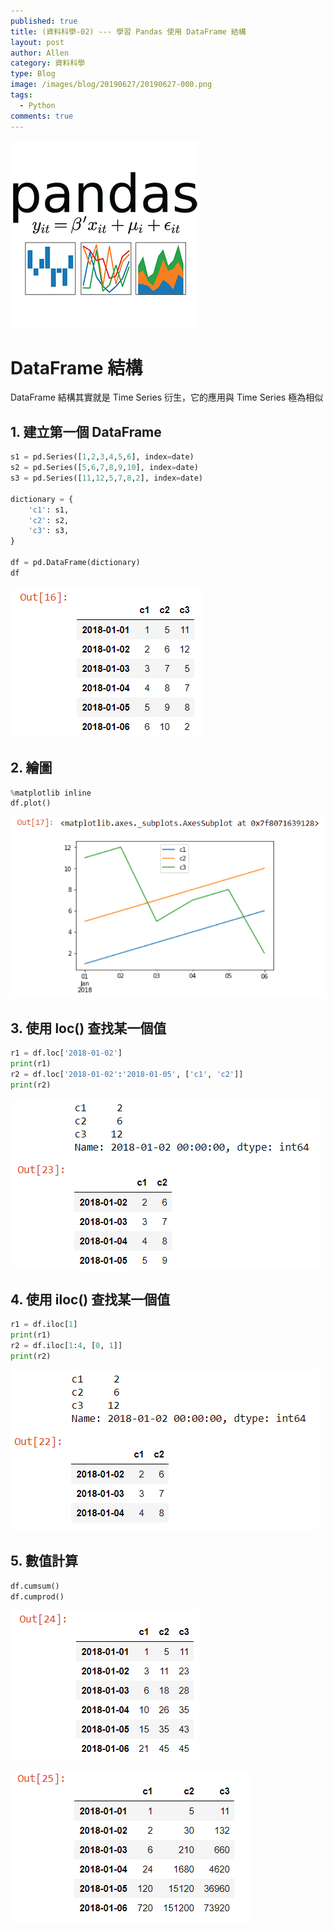 ```yaml
---
published: true
title: (資料科學-02) --- 學習 Pandas 使用 DataFrame 結構
layout: post
author: Allen
category: 資料科學
type: Blog
image: /images/blog/20190627/20190627-000.png
tags: 
  - Python
comments: true
---
```


![book](/images/blog/20190627/20190627-000.png)

# DataFrame 結構
DataFrame 結構其實就是 Time Series 衍生，它的應用與 Time Series 極為相似

## 1. 建立第一個 DataFrame
```python
s1 = pd.Series([1,2,3,4,5,6], index=date)
s2 = pd.Series([5,6,7,8,9,10], index=date)
s3 = pd.Series([11,12,5,7,8,2], index=date)

dictionary = {
    'c1': s1,
    'c2': s2,
    'c3': s3,
}

df = pd.DataFrame(dictionary)
df
```
![book](/images/blog/20190627/20190627-012.png)

## 2. 繪圖
```python
%matplotlib inline
df.plot()
```
![book](/images/blog/20190627/20190627-013.png)

## 3. 使用 loc() 查找某一個值
```python
r1 = df.loc['2018-01-02']
print(r1)
r2 = df.loc['2018-01-02':'2018-01-05', ['c1', 'c2']]
print(r2)
```
![book](/images/blog/20190627/20190627-014.png)

## 4. 使用 iloc() 查找某一個值
```python
r1 = df.iloc[1]
print(r1)
r2 = df.iloc[1:4, [0, 1]]
print(r2)
```
![book](/images/blog/20190627/20190627-015.png)

## 5. 數值計算
```python
df.cumsum()
df.cumprod()
```
![book](/images/blog/20190627/20190627-016.png)

![book](/images/blog/20190627/20190627-017.png)


